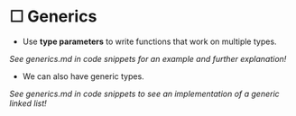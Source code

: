 # ☐ Generics 

- Use **type parameters** to write functions that work on multiple types. 

*See generics.md in code snippets for an example and further explanation!* 

- We can also have generic types. 

*See generics.md in code snippets to see an implementation of a generic linked list!*